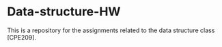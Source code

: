 # Data-structure-HW
This is a repository for the assignments related to the data structure class [CPE209].
